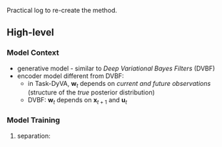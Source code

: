 Practical log to re-create the method.

## High-level 

### Model Context

- generative model - similar to *Deep Variational Bayes Filters* (DVBF) 
- encoder model different from DVBF: 
	- in Task-DyVA, $\mathbf{w}_{t}$ depends on *current and future observations* (structure of the *true* posterior distribution)
	- DVBF: $\mathbf{w}_{t}$ depends on $\mathbf{x}_{t + 1}$ and $\mathbf{u}_{t}$ 
### Model Training

1. separation: 



